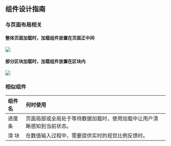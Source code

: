 ## 组件设计指南


### 与页面布局相关

#### 整体页面加载时，加载组件放置在页面正中间

<img src="https://tdesign.gtimg.com/site/design/progress%E5%B0%BA%E5%AF%B81-0918.jpg"/>

#### 部分区块加载时，加载组件放置在区块内

<img src="https://tdesign.gtimg.com/site/design/progress%E5%B0%BA%E5%AF%B83-0918.jpg"/>

### 相似组件

| 组件名 | 何时使用                                                               |
| :----- | :--------------------------------------------------------------------- |
| 进度条 | 页面局部或全局处于等待数据加载时，使用加载中让用户清晰感知到当前状态。 |
| 滑 块  | 在数值输入过程中，需要提供实时的视觉比例反馈时。                       |



